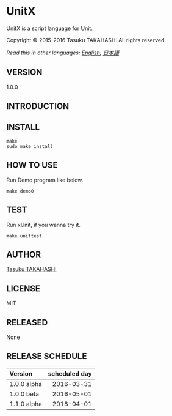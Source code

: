 UnitX 
===
UnitX is a script language for Unit.  

Copyright &copy; 2015-2016 Tasuku TAKAHASHI
All rights reserved.

*Read this in other languages: [English](README.md), [日本語](README.ja.md)*

VERSION
-----
1.0.0

INTRODUCTION
-----

INSTALL
-----
	make
	sudo make install

HOW TO USE
-----
Run Demo program like below.

	make demo0

TEST
-----
Run xUnit, if you wanna try it.

	make unittest


AUTHOR
-----
[Tasuku TAKAHASHI](https://github.com/0ED)

LICENSE
-----
MIT

RELEASED
-----
None

RELEASE SCHEDULE
-----
|   Version   | scheduled day |
|:------------|--------------:|
| 1.0.0 alpha |   2016-03-31  |
| 1.0.0 beta  |   2016-05-01  |
| 1.1.0 alpha |   2018-04-01  |